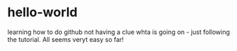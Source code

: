 # hello-world
learning how to do github
not having a clue whta is going on - just following the tutorial.  All seems veryt easy so far!
